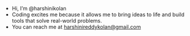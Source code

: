 -  Hi, I’m @harshinikolan
-  Coding excites me because it allows me to bring ideas to life and build tools that solve real-world problems.
-  You can reach me at harshinireddykolan@gmail.com

<!---
harshinikolan/harshinikolan is a ✨ special ✨ repository because its `README.md` (this file) appears on your GitHub profile.
You can click the Preview link to take a look at your changes.
--->
